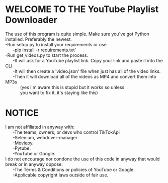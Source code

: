 <!-- Simple README about what order to use the software it and how to modify it -->
<!-- For a new header start the line with a (#) symbol -->
<!-- For a new paragraph press (Enter) twice -->
<!-- For a new line press (Space) twice followed by (Enter) once-->

# WELCOME TO THE YouTube Playlist Downloader

The use of this program is quite simple. Make sure you've got Python installed. Preferably the newest.  
-Run setup.py to install your requirements or use  
&nbsp;&nbsp;&nbsp;&nbsp;&nbsp;&nbsp;-pip install -r requirements.txt'  
-Run get_videos.py to start the process.  
&nbsp;&nbsp;&nbsp;&nbsp;&nbsp;&nbsp;-It will ask for a YouTube playlist link. Copy your link and paste it into the CLI.  
&nbsp;&nbsp;&nbsp;&nbsp;&nbsp;&nbsp;-It will then create a 'video.json' file when just has all of the video links.  
&nbsp;&nbsp;&nbsp;&nbsp;&nbsp;&nbsp;-Then it will download all of the videos as MP4 and convert them into MP3s  
&nbsp;&nbsp;&nbsp;&nbsp;&nbsp;&nbsp;&nbsp;&nbsp;&nbsp;&nbsp;&nbsp;&nbsp;(yes i'm aware this is stupid but it works so unless  
&nbsp;&nbsp;&nbsp;&nbsp;&nbsp;&nbsp;&nbsp;&nbsp;&nbsp;&nbsp;&nbsp;&nbsp;you want to fix it, it's staying like this)


# NOTICE

I am not affiliated in anyway with:  
&nbsp;&nbsp;&nbsp;&nbsp;&nbsp;&nbsp;-The teams, owners, or devs who control TikTokApi  
&nbsp;&nbsp;&nbsp;&nbsp;&nbsp;&nbsp;-Selenium, webdriver-manager  
&nbsp;&nbsp;&nbsp;&nbsp;&nbsp;&nbsp;-Moviepy.  
&nbsp;&nbsp;&nbsp;&nbsp;&nbsp;&nbsp;-Pytube.  
&nbsp;&nbsp;&nbsp;&nbsp;&nbsp;&nbsp;-YouTube or Google.  
I do not encourage nor condone the use of this code in anyway that would break or in anyway oppose:  
&nbsp;&nbsp;&nbsp;&nbsp;&nbsp;&nbsp;-The Terms & Conditions or policies of YouTube or Google.  
&nbsp;&nbsp;&nbsp;&nbsp;&nbsp;&nbsp;-Applicable copyright laws outside of fair use.
